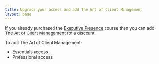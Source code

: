 ```yaml
---
title: Upgrade your access and add The Art of Client Management
layout: page
---
```


If you already purchased the [Executive Presence](/executive-presence/) course then you can add [The Art of Client Management](/client-management/) for a discount.

To add The Art of Client Management:

* Essentials access
* Professional access


